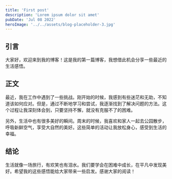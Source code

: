 ```yaml
---
title: 'First post'
description: 'Lorem ipsum dolor sit amet'
pubDate: 'Jul 08 2022'
heroImage: '../../assets/blog-placeholder-3.jpg'
---
```


## 引言
大家好，欢迎来到我的博客！这是我的第一篇博客，我想借此机会分享一些最近的生活感悟。

## 正文
最近，我在工作中遇到了一些挑战。刚开始的时候，我感到有些迷茫和无助，不知道该如何应对。但是，通过不断地学习和尝试，我逐渐找到了解决问题的方法。这个过程让我深刻体会到，只要坚持不懈，就没有克服不了的困难。

另外，生活中也有很多美好的瞬间。周末的时候，我喜欢和家人一起去公园散步，呼吸新鲜空气，享受大自然的美好。这些简单的活动让我放松身心，感受到生活的幸福。

## 结论
生活就像一场旅行，有欢笑也有泪水。我们要学会在困难中成长，在平凡中发现美好。希望我的这些感悟能给大家带来一些启发。感谢大家的阅读！

